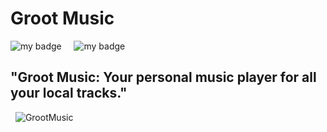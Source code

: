 # Groot Music

![my badge](https://img.shields.io/badge/Made%20with-Flutter-blue?style=for-the-badge&logo=flutter)  &nbsp;  &nbsp; ![my badge](https://img.shields.io/github/last-commit/Krishak15/GrootMusic/master?style=for-the-badge) 
&nbsp;
## "Groot Music: Your personal music player for all your local tracks."
&nbsp;
![GrootMusic](https://user-images.githubusercontent.com/34805219/208242669-2952c7ca-8944-4e92-b898-1a6064e0841f.png)
